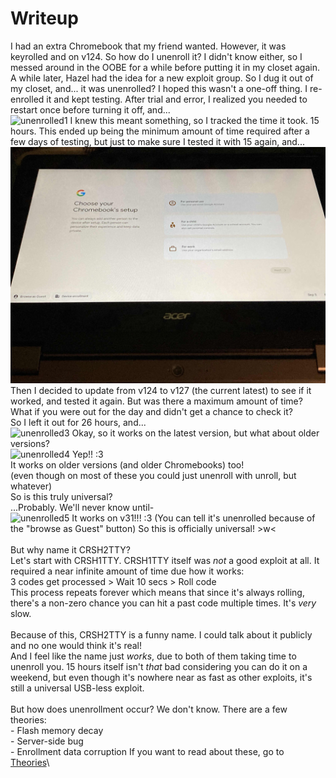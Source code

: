 # Writeup 
I had an extra Chromebook that my friend wanted. However, it was keyrolled and on v124. So how do I unenroll it? I didn't know either, so I messed around in the OOBE for a while before putting it in my closet again. A while later, Hazel had the idea for a new exploit group. So I dug it out of my closet, and... it was unenrolled? I hoped this wasn't a one-off thing. I re-enrolled it and kept testing. After trial and error, I realized you needed to restart once before turning it off, and...\
![unenrolled1](Media/v124nissa.png) 
I knew this meant something, so I tracked the time it took. 15 hours. This ended up being the minimum amount of time required after a few days of testing, but just to make sure I tested it with 15 again, and...\
![unenrolled2](Media/v124nissa2.jpg) 
Then I decided to update from v124 to v127 (the current latest) to see if it worked, and tested it again. But was there a maximum amount of time? What if you were out for the day and didn't get a chance to check it?\
So I left it out for 26 hours, and...\
![unenrolled3](Media/v127nissa.png)
Okay, so it works on the latest version, but what about older versions?\
![unenrolled4](Media/v76peppy.png)
Yep!! :3\
It works on older versions (and older Chromebooks) too!\
(even though on most of these you could just unenroll with unroll, but whatever)\
So is this truly universal?\
...Probably. We'll never know until-\
![unenrolled5](Media/v31peppy.png)
It works on v31!!! :3 (You can tell it's unenrolled because of the "browse as Guest" button)
So this is officially universal! >w<\
\
But why name it CRSH2TTY?\
Let's start with CRSH1TTY. CRSH1TTY itself was *not* a good exploit at all. It required a near infinite amount of time due how it works:\
3 codes get processed > Wait 10 secs > Roll code\
This process repeats forever which means that since it's always rolling, there's a non-zero chance you can hit a past code multiple times. It's *very* slow.\
\
Because of this, CRSH2TTY is a funny name. I could talk about it publicly and no one would think it's real!\
And I feel like the name just *works*, due to both of them taking time to unenroll you. 15 hours itself isn't *that* bad considering you can do it on a weekend, but even though it's nowhere near as fast as other exploits, it's still a universal USB-less exploit.\
\
But how does unenrollment occur? We don't know. There are a few theories:\
\- Flash memory decay\
\- Server-side bug\
\- Enrollment data corruption
If you want to read about these, go to [Theories](CRSH2TTY/Docs/theories)\

